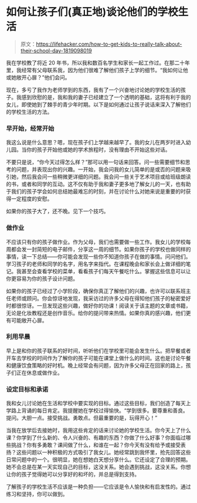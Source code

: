# 如何让孩子们(真正地)谈论他们的学校生活

> 原文：<https://lifehacker.com/how-to-get-kids-to-really-talk-about-their-school-day-1819098019>

我在学校教了将近 20 年书，所以我和数百名学生和家长一起工作过。在那二十年里，我经常有父母联系我，因为他们很难了解他们孩子上学的细节。“我如何让他或她敞开心扉？”他们会问。



现在，多亏了我作为老师学到的东西，我有了一个兴奋地讨论她的学校生活的孩子。我感到欣慰的是，我和我的妻子已经建立了一个透明的基础，这将有利于我的女儿，即使她到了棘手的青少年时期。以下是如何通过让孩子说话来深入了解他们的学校生活的方法。

### **早开始，经常开始**

我这么说是什么意思？嗯，现在孩子们上学越来越早了。我的女儿在两岁时进入幼儿园。当你的孩子开始他或她的学术旅程时，没有理由不开始这些对话。

不要只是说，“你今天过得怎么样？”那可以用一句话来回答。问一些需要细节和思考的问题，并表现出你的兴趣。一开始，我会问我的女儿简单的是或否的问题来吸引她，然后我会问一些稍微更详细的问题。我会问一些关于艺术项目或给班级朗读的书，或者和同学的互动。这不仅有助于我和妻子更多地了解女儿的一天，也有助于我们的孩子学会如何总结她最难忘的时刻，并在讨论什么对她来说是重要的时获得一定程度的安慰。

如果你的孩子大了，还不晚。见下一个技巧。

### 做作业

不应该只有你的孩子做作业。作为父母，我们也需要做一些工作。我女儿的学校每周都会发一封简短的电子邮件，分享这一周的细节。如果你孩子的学校也做同样的事情，读一下总结——你可能会发现一些你不知道你孩子在做的事情。问问他们。学习孩子的老师和同学的名字，用名字来指代。在课程晚会和家长会上做详细的笔记。我甚至会查看学校的菜单，看看孩子们每天午餐吃什么。掌握这些信息可以让你更容易为你的孩子设计问题。

如果你的孩子已经过了小学阶段，确保你真正了解他们的兴趣，也许可以联系班主任老师或顾问。你会惊讶地发现，我采访过的许多父母在得知他们孩子的秘密爱好时都很惊讶。一旦发现这些兴趣，做好你的功课！阅读关于该主题的文章或书籍，无论是化妆教程还是创作音乐。给你的提问带来热情。如果你真的感兴趣，他们更有可能敞开心扉。

### **利用早晨**

早上是和你的孩子联系的好时间，听听他们在学校里可能会发生什么。把早餐或者开车去学校的时间作为了解你的孩子可能在课堂上做什么的时间。这也是讨论午餐和健康饮食策略的好时机。晚上经常会有问题，因为许多父母正在回家的路上，孩子们正在休息或做作业。

### **设定目标和承诺**

我和女儿讨论她在生活和学校中要实现的目标。通过这些目标，我们创造了每天上学路上背诵的每日肯定。我提醒她在学校过得愉快。“学到很多。要尊重和善良。提问。大胆一点。接受挑战。勇敢点。但最重要的是，玩得开心！”

当我在放学后去接她时，我用这些肯定的话来讨论她的学校生活。你今天上了什么课？你学到了什么新的、令人兴奋的、有趣的东西？你做了什么好事？你面临过哪些挑战？你有多勇敢？课间做了什么，和谁在一起？你今天有没有给予或接受表扬？这些问题以一种积极的方式吸引了我女儿。她经常跳到我怀里，抢先回答这些日常问题中的一个。很明显，她在想她白天想分享什么。它还设定了合理的预期。她不会总是在某一天实现自己的目标，这没关系。她会遇到挑战，这没关系。你想让你的孩子觉得她可以分享好的和坏的，并总是得到支持。

了解孩子的学校生活不应该是一种负担——它应该是令人愉快和有启发性的。通过练习和坚持，你可以做到。